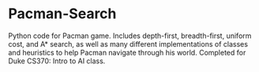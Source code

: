 # Pacman-Search

Python code for Pacman game. Includes depth-first, breadth-first, uniform cost, and A* search, as well as many different implementations of classes and heuristics to help Pacman navigate through his world. Completed for Duke CS370: Intro to AI class.
